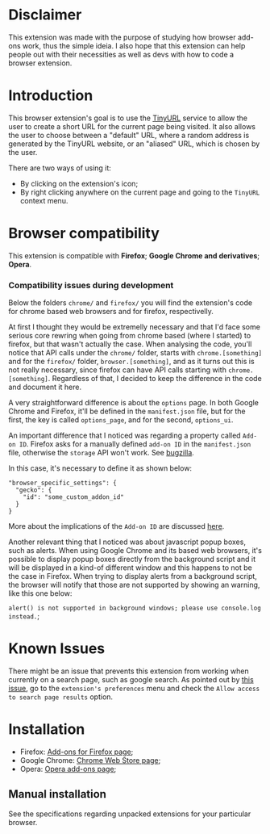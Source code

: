 # Disclaimer
This extension was made with the purpose of studying how browser add-ons work, thus the simple ideia. I also hope that this extension can help people out with their necessities as well as devs with how to code a browser extension.

# Introduction
This browser extension's goal is to use the [TinyURL](https://www.tinyurl.com) service to allow the user to create a short URL for the current page being visited. It also allows the user to choose between a "default" URL, where a random address is generated by the TinyURL website, or an "aliased" URL, which is chosen by the user.

There are two ways of using it:
* By clicking on the extension's icon;
* By right clicking anywhere on the current page and going to the `TinyURL` context menu.

# Browser compatibility
This extension is compatible with **Firefox**; **Google Chrome and derivatives**; **Opera**.

### Compatibility issues during development
Below the folders `chrome/` and `firefox/` you will find the extension's code for chrome based web browsers and for firefox, respectivelly.

At first I thought they would be extremelly necessary and that I'd face some serious core rewring when going from chrome based (where I started) to firefox, but that wasn't actually the case. When analysing the code, you'll notice that API calls under the `chrome/` folder, starts with `chrome.[something]` and for the `firefox/` folder, `browser.[something]`, and as it turns out this is not really necessary, since firefox can have API calls starting with `chrome.[something]`. Regardless of that, I decided to keep the difference in the code and document it here.

A very straightforward difference is about the `options` page. In both Google Chrome and Firefox, it'll be defined in the `manifest.json` file, but for the first, the key is called `options_page`, and for the second, `options_ui`.

An important difference that I noticed was regarding a property called `Add-on ID`. Firefox asks for a manually defined `add-on ID` in the `manifest.json` file, otherwise the `storage` API won't work. See [bugzilla](https://bugzilla.mozilla.org/show_bug.cgi?id=1323228).

In this case, it's necessary to define it as shown below:
```
"browser_specific_settings": {
  "gecko": {
    "id": "some_custom_addon_id"
  }
}
```

More about the implications of the `Add-on ID` are discussed [here](https://extensionworkshop.com/documentation/develop/extensions-and-the-add-on-id/).


Another relevant thing that I noticed was about javascript popup boxes, such as alerts. When using Google Chrome and its based web browsers, it's possible to display popup boxes directly from the background script and it will be displayed in a kind-of different window and this happens to not be the case in Firefox. When trying to display alerts from a background script, the browser will notify that those are not supported by showing an warning, like this one below:

`alert() is not supported in background windows; please use console.log instead.`;

# Known Issues
There might be an issue that prevents this extension from working when currently on a search page, such as google search. As pointed out by [this issue](https://forums.opera.com/topic/31645/solved-this-page-cannot-be-scripted-due-to-an-extensionssettings-policy), go to the `extension's preferences` menu and check the `Allow access to search page results` option.

# Installation
* Firefox: [Add-ons for Firefox page]();
* Google Chrome: [Chrome Web Store page](); 
* Opera: [Opera add-ons page]();

## Manual installation
See the specifications regarding unpacked extensions for your particular browser.
